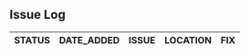 ## Issue Log


|STATUS| DATE_ADDED | ISSUE | LOCATION | FIX |
| ----------- | ----------- | ----------- | ----------- | ----------- |
 

